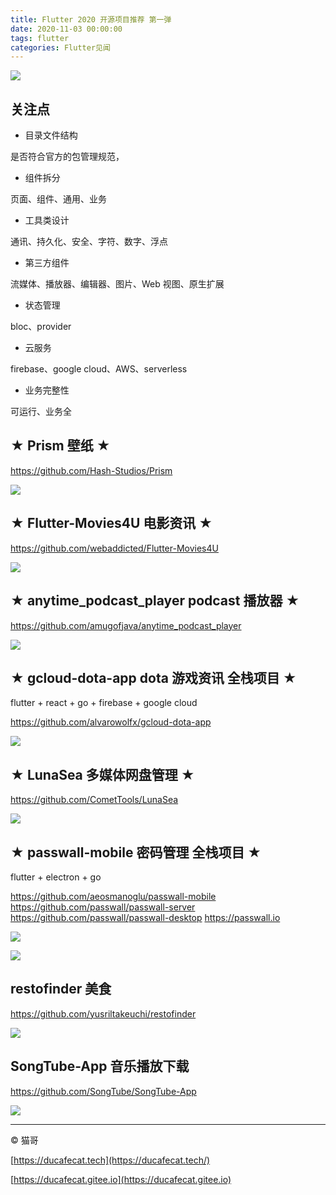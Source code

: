 ```yaml
---
title: Flutter 2020 开源项目推荐 第一弹
date: 2020-11-03 00:00:00
tags: flutter
categories: Flutter见闻
---
```


![](2020-11-03-12-23-32.png)

## 关注点

- 目录文件结构

是否符合官方的包管理规范，

- 组件拆分

页面、组件、通用、业务

- 工具类设计

通讯、持久化、安全、字符、数字、浮点

- 第三方组件

流媒体、播放器、编辑器、图片、Web 视图、原生扩展

- 状态管理

bloc、provider

- 云服务

firebase、google cloud、AWS、serverless

- 业务完整性

可运行、业务全

## ★ Prism 壁纸 ★

https://github.com/Hash-Studios/Prism

![](2020-11-03-09-48-12.png)

## ★ Flutter-Movies4U 电影资讯 ★

https://github.com/webaddicted/Flutter-Movies4U

![](2020-11-03-09-18-43.png)

## ★ anytime_podcast_player podcast 播放器 ★

https://github.com/amugofjava/anytime_podcast_player

![](2020-11-03-09-56-50.png)

## ★ gcloud-dota-app dota 游戏资讯 全栈项目 ★

flutter + react + go + firebase + google cloud

https://github.com/alvarowolfx/gcloud-dota-app

![](2020-11-03-10-02-59.png)

## ★ LunaSea 多媒体网盘管理 ★

https://github.com/CometTools/LunaSea

![](2020-11-03-10-24-54.png)

## ★ passwall-mobile 密码管理 全栈项目 ★

flutter + electron + go

https://github.com/aeosmanoglu/passwall-mobile
https://github.com/passwall/passwall-server
https://github.com/passwall/passwall-desktop
https://passwall.io

![](2020-11-03-10-33-02.png)

![](2020-11-03-10-33-15.png)

## restofinder 美食

https://github.com/yusriltakeuchi/restofinder

![](2020-11-03-09-46-57.png)

## SongTube-App 音乐播放下载

https://github.com/SongTube/SongTube-App

![](2020-11-03-09-38-41.png)

---

© 猫哥

[https://ducafecat.tech](https://ducafecat.tech/)

[https://ducafecat.gitee.io](https://ducafecat.gitee.io)

